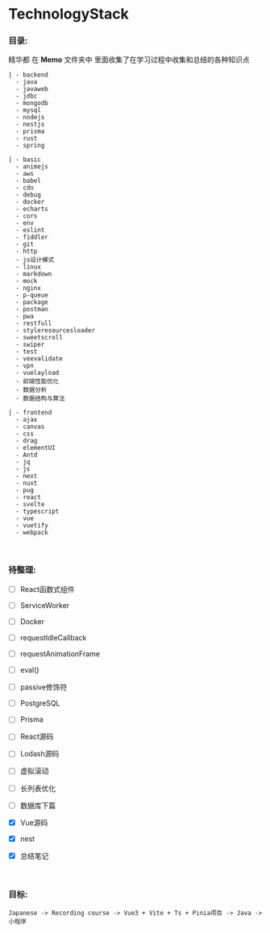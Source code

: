 # TechnologyStack

### 目录:
精华都 在 **Memo** 文件夹中 里面收集了在学习过程中收集和总结的各种知识点

    | - backend
      - java
      - javaweb
      - jdbc
      - mongodb
      - mysql
      - nodejs
      - nestjs
      - prisma
      - rust
      - spring

    | - basic
      - animejs
      - aws
      - babel
      - cdn
      - debug
      - docker
      - echarts
      - cors
      - env
      - eslint
      - fiddler
      - git
      - http
      - js设计模式
      - linux
      - markdown
      - mock
      - nginx
      - p-queue
      - package
      - postman
      - pwa
      - restfull
      - styleresourcesloader
      - sweetscroll
      - swiper
      - test
      - veevalidate
      - vpn
      - vuelayload
      - 前端性能优化
      - 数据分析
      - 数据结构与算法

    | - frontend
      - ajax
      - canvas
      - css
      - drag
      - elementUI
      - Antd
      - jq
      - js
      - next
      - nuxt
      - pug
      - react
      - svelte
      - typescript
      - vue
      - vuetify
      - webpack

<br>

### 待整理:
- [ ] React函数式组件 
- [ ] ServiceWorker
- [ ] Docker
- [ ] requestIdleCallback
- [ ] requestAnimationFrame
- [ ] eval()
- [ ] passive修饰符
- [ ] PostgreSQL
- [ ] Prisma
- [ ] React源码 
- [ ] Lodash源码
- [ ] 虚拟滚动
- [ ] 长列表优化
- [ ] 数据库下篇

- [x] Vue源码
- [x] nest
- [x] 总结笔记

<br>

### 目标:
```
Japanese -> Recording course -> Vue3 + Vite + Ts + Pinia项目 -> Java -> 小程序
```
